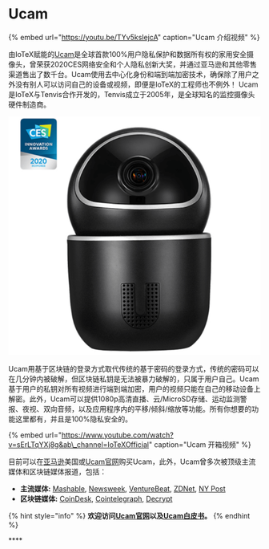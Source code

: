 # Ucam

{% embed url="https://youtu.be/TYv5ksIejcA" caption="Ucam 介绍视频" %}

由IoTeX赋能的[Ucam](https://ucam.iotex.io/zh/home-zh/)是全球首款100%用户隐私保护和数据所有权的家用安全摄像头，曾荣获2020CES网络安全和个人隐私创新大奖，并通过亚马逊和其他零售渠道售出了数千台。Ucam使用去中心化身份和端到端加密技术，确保除了用户之外没有别人可以访问自己的设备或视频，即便是IoTeX的工程师也不例外！ Ucam是IoTeX与Tenvis合作开发的，Tenvis成立于2005年，是全球知名的监控摄像头硬件制造商。

![](../.gitbook/assets/image%20%285%29.png)

Ucam用基于区块链的登录方式取代传统的基于密码的登录方式，传统的密码可以在几分钟内被破解，但区块链私钥是无法被暴力破解的，只属于用户自己。Ucam基于用户的私钥对所有视频进行端到端加密，用户的视频只能在自己的移动设备上解密。此外，Ucam可以提供1080p高清直播、云/MicroSD存储、运动监测警报、夜视、双向音频，以及应用程序内的平移/倾斜/缩放等功能。所有你想要的功能这里都有，并且是100%隐私安全的。

{% embed url="https://www.youtube.com/watch?v=sErLTqYXj8g&ab\_channel=IoTeXOfficial" caption="Ucam 开箱视频" %}

目前可以在[亚马逊](https://www.amazon.com/Pet-Camera-Detection-Blockchain-Authorization/dp/B08FDM5RZ5)美国或[Ucam官网](https://ucam.iotex.io/buy-ucam/)购买Ucam，此外，Ucam曾多次被顶级主流媒体和区块链媒体报道，包括：

* **主流媒体:** [Mashable](https://mashable.com/shopping/feb-23-ucam-private-home-security-camera/), [Newsweek](https://www.newsweek.com/new-iotex-ucam-looks-provide-unrivaled-privacy-security-1517040), [VentureBeat](https://venturebeat.com/2020/01/06/iotexs-ucam-is-a-blockchain-based-encrypted-private-home-camera/), [ZDNet](https://www.zdnet.com/article/new-ucam-security-camera-is-powered-by-the-blockchain/), [NY Post](https://nypost.com/2021/02/23/keep-your-home-safe-with-this-hacker-proof-camera-thats-under-50/)
* **区块链媒体:** [CoinDesk](https://www.coindesk.com/hardware-is-hard-two-blockchain-devices-win-plaudits-at-ces-2020), [Cointelegraph](https://cointelegraph.com/news/blockchain-technology-now-powers-a-privacy-focused-security-camera), [Decrypt](https://decrypt.co/15991/forget-amazon-ring-how-blockchain-could-secure-your-home)

{% hint style="info" %}
**欢迎访问**[**Ucam官网**](https://ucam.iotex.io/)**以及**[**Ucam白皮书**](https://cdn.iotex.io/docs/ucam-whitepaper.pdf)**。**
{% endhint %}

\*\*\*\*


